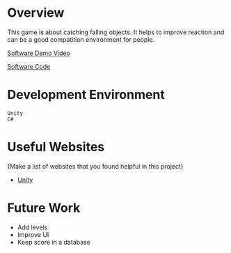 # Overview

This game is about catching falling objects. It helps to improve reaction and can be a good compatition environment for people.

[Software Demo Video](https://youtu.be/mtP16m2TkFo)

[Software Code](./Assets)

# Development Environment
```
Unity
C#
```

# Useful Websites

{Make a list of websites that you found helpful in this project}
* [Unity](https://unity.com/)

# Future Work

* Add levels
* Improve UI
* Keep score in a database
